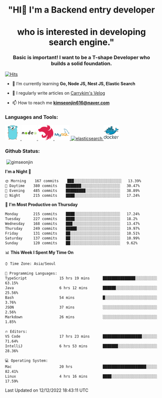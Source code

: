 <h1 align="center">"HI👋 I'm a Backend entry developer </h1>
<h1 align="center"> who is interested in developing search engine."</h1>
<h3 align="center">Basic is important! I want to be a T-shape Developer who builds a solid foundation.</h3>

[![Hits](https://hits.seeyoufarm.com/api/count/incr/badge.svg?url=https%3A%2F%2Fgithub.com%2Fgimseonjin&count_bg=%2318BFE5&title_bg=%23555555&icon=ko-fi.svg&icon_color=%23E7E7E7&title=hits&edge_flat=false)](https://hits.seeyoufarm.com)

- 🌱 I’m currently learning **Go, Node JS, Nest JS, Elastic Search**

- 📝 I regularly write articles on [Carrykim's Velog](https://velog.io/@carrykim)

- 📫 How to reach me **kimseonjin616@naver.com**


<h3 align="left">Languages and Tools:</h3>
<p align="left"> 
<a href="https://golang.org" target="_blank" rel="noreferrer"> <img src="https://raw.githubusercontent.com/devicons/devicon/master/icons/go/go-original.svg" alt="go" width="10%" height="10%"/> </a>
<a href="https://nodejs.org" target="_blank" rel="noreferrer"> <img src="https://raw.githubusercontent.com/devicons/devicon/master/icons/nodejs/nodejs-original-wordmark.svg" alt="nodejs" width="10%" height="10%"/> </a> <a></a>
<a href="https://nestjs.com/" target="_blank" rel="noreferrer"> <img src="https://raw.githubusercontent.com/devicons/devicon/master/icons/nestjs/nestjs-plain.svg" alt="nestjs" width="10%" height="10%"/> </a> 
<a href="https://www.mysql.com/" target="_blank" rel="noreferrer"> <img src="https://raw.githubusercontent.com/devicons/devicon/master/icons/mysql/mysql-original-wordmark.svg" alt="mysql" width="10%" height="10%"/>  </a>
 <a href="https://www.elastic.co" target="_blank" rel="noreferrer"> <img src="https://www.vectorlogo.zone/logos/elastic/elastic-icon.svg" alt="elasticsearch" width="10%" height="10%"/> </a> 
 <a href="https://www.docker.com/" target="_blank" rel="noreferrer"> <img src="https://raw.githubusercontent.com/devicons/devicon/master/icons/docker/docker-original-wordmark.svg" alt="docker" width="10%" height="10%"/> </a>
</p>


<h3 align="left">Github Status:</h3>
<p align="left">
 <p>&nbsp;<img align="center" src="https://github-readme-stats.vercel.app/api?username=gimseonjin&show_icons=true&locale=en" alt="gimseonjin" /></p>
</p>


<!--START_SECTION:waka-->
**I'm a Night 🦉** 

```text
🌞 Morning    167 commits    ███░░░░░░░░░░░░░░░░░░░░░░   13.39% 
🌆 Daytime    380 commits    ███████░░░░░░░░░░░░░░░░░░   30.47% 
🌃 Evening    485 commits    █████████░░░░░░░░░░░░░░░░   38.89% 
🌙 Night      215 commits    ████░░░░░░░░░░░░░░░░░░░░░   17.24%

```
📅 **I'm Most Productive on Thursday** 

```text
Monday       215 commits    ████░░░░░░░░░░░░░░░░░░░░░   17.24% 
Tuesday      227 commits    ████░░░░░░░░░░░░░░░░░░░░░   18.2% 
Wednesday    168 commits    ███░░░░░░░░░░░░░░░░░░░░░░   13.47% 
Thursday     249 commits    █████░░░░░░░░░░░░░░░░░░░░   19.97% 
Friday       131 commits    ██░░░░░░░░░░░░░░░░░░░░░░░   10.51% 
Saturday     137 commits    ██░░░░░░░░░░░░░░░░░░░░░░░   10.99% 
Sunday       120 commits    ██░░░░░░░░░░░░░░░░░░░░░░░   9.62%

```


📊 **This Week I Spent My Time On** 

```text
⌚︎ Time Zone: Asia/Seoul

💬 Programming Languages: 
TypeScript               15 hrs 19 mins      ███████████████░░░░░░░░░░   63.15% 
Java                     6 hrs 12 mins       ██████░░░░░░░░░░░░░░░░░░░   25.56% 
Bash                     54 mins             █░░░░░░░░░░░░░░░░░░░░░░░░   3.76% 
JSON                     37 mins             ░░░░░░░░░░░░░░░░░░░░░░░░░   2.56% 
Markdown                 26 mins             ░░░░░░░░░░░░░░░░░░░░░░░░░   1.85%

🔥 Editors: 
VS Code                  17 hrs 23 mins      ██████████████████░░░░░░░   71.64% 
IntelliJ                 6 hrs 53 mins       ███████░░░░░░░░░░░░░░░░░░   28.36%

💻 Operating System: 
Mac                      20 hrs              ████████████████████░░░░░   82.41% 
Linux                    4 hrs 16 mins       ████░░░░░░░░░░░░░░░░░░░░░   17.59%

```


 Last Updated on 12/12/2022 18:43:11 UTC
<!--END_SECTION:waka-->
